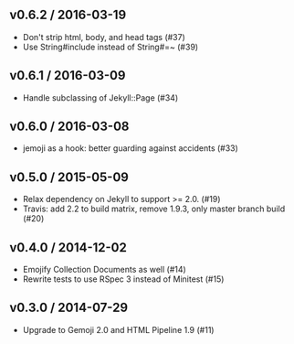 ## v0.6.2 / 2016-03-19

  * Don't strip html, body, and head tags (#37)
  * Use String#include instead of String#=~ (#39)

## v0.6.1 / 2016-03-09

  * Handle subclassing of Jekyll::Page (#34)

## v0.6.0 / 2016-03-08

  * jemoji as a hook: better guarding against accidents (#33)

## v0.5.0 / 2015-05-09

  * Relax dependency on Jekyll to support >= 2.0. (#19)
  * Travis: add 2.2 to build matrix, remove 1.9.3, only master branch build (#20)

## v0.4.0 / 2014-12-02

  * Emojify Collection Documents as well (#14)
  * Rewrite tests to use RSpec 3 instead of Minitest (#15)

## v0.3.0 / 2014-07-29

  * Upgrade to Gemoji 2.0 and HTML Pipeline 1.9 (#11)
